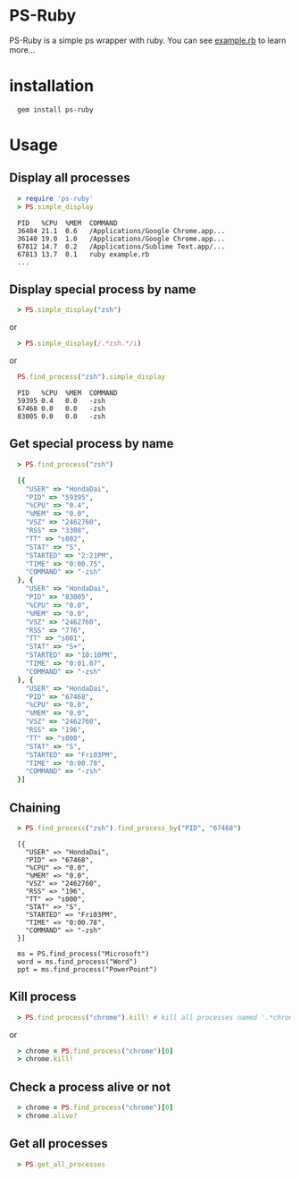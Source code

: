 
# PS-Ruby

PS-Ruby is a simple ps wrapper with ruby. You can see [example.rb](example/example.rb) to learn more...

# installation

```
  gem install ps-ruby
```

# Usage

## Display all processes

```ruby
  > require 'ps-ruby'
  > PS.simple_display
```

```
  PID   %CPU  %MEM  COMMAND
  36484 21.1  0.6   /Applications/Google Chrome.app...
  36140 19.0  1.0   /Applications/Google Chrome.app...
  67812 14.7  0.2   /Applications/Sublime Text.app/...
  67813 13.7  0.1   ruby example.rb
  ...
```

## Display special process by name

```ruby
  > PS.simple_display("zsh")
```

or 

```ruby
  > PS.simple_display(/.*zsh.*/i)
```

or 

```ruby
  PS.find_process("zsh").simple_display
```

```
  PID   %CPU  %MEM  COMMAND
  59395 0.4   0.0   -zsh
  67468 0.0   0.0   -zsh
  83005 0.0   0.0   -zsh
```

## Get special process by name


```ruby
  > PS.find_process("zsh")
```

```ruby
  [{
    "USER" => "HondaDai", 
    "PID" => "59395", 
    "%CPU" => "0.4", 
    "%MEM" => "0.0", 
    "VSZ" => "2462760", 
    "RSS" => "3308", 
    "TT" => "s002", 
    "STAT" => "S", 
    "STARTED" => "2:21PM", 
    "TIME" => "0:00.75", 
    "COMMAND" => "-zsh"
  }, {
    "USER" => "HondaDai", 
    "PID" => "83005", 
    "%CPU" => "0.0", 
    "%MEM" => "0.0", 
    "VSZ" => "2462760", 
    "RSS" => "776", 
    "TT" => "s001", 
    "STAT" => "S+", 
    "STARTED" => "10:10PM", 
    "TIME" => "0:01.07", 
    "COMMAND" => "-zsh"
  }, {
    "USER" => "HondaDai", 
    "PID" => "67468", 
    "%CPU" => "0.0", 
    "%MEM" => "0.0", 
    "VSZ" => "2462760", 
    "RSS" => "196", 
    "TT" => "s000", 
    "STAT" => "S", 
    "STARTED" => "Fri03PM", 
    "TIME" => "0:00.78", 
    "COMMAND" => "-zsh"
  }]
```

## Chaining

```ruby
  > PS.find_process("zsh").find_process_by("PID", "67468")
```

```
  [{
    "USER" => "HondaDai", 
    "PID" => "67468", 
    "%CPU" => "0.0", 
    "%MEM" => "0.0", 
    "VSZ" => "2462760", 
    "RSS" => "196", 
    "TT" => "s000", 
    "STAT" => "S", 
    "STARTED" => "Fri03PM", 
    "TIME" => "0:00.78", 
    "COMMAND" => "-zsh"
  }]
```

```
  ms = PS.find_process("Microsoft")
  word = ms.find_process("Word")
  ppt = ms.find_process("PowerPoint")
```

## Kill process

```ruby
  > PS.find_process("chrome").kill! # kill all processes named '.*chrome.*'
```

or 

```ruby
  > chrome = PS.find_process("chrome")[0]
  > chrome.kill!
```


## Check a process alive or not

```ruby
  > chrome = PS.find_process("chrome")[0]
  > chrome.alive?
```

## Get all processes

```ruby
  > PS.get_all_processes
```
